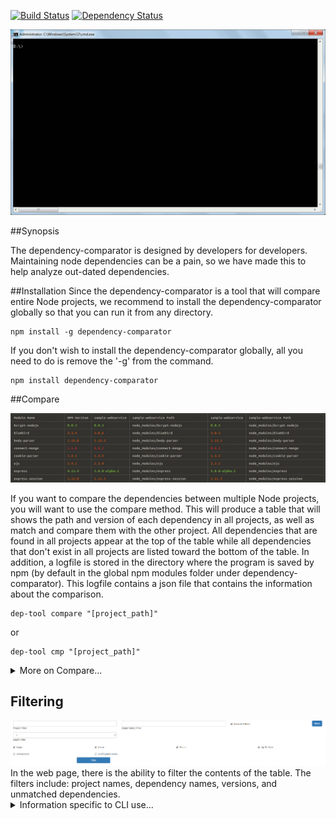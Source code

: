 [![Build Status](https://travis-ci.org/TeamWolfpack/Dependency-Comparator.svg)](https://travis-ci.org/TeamWolfpack/Dependency-Comparator)
[![Dependency Status](https://david-dm.org/TeamWolfpack/Dependency-Comparator.svg)](https://david-dm.org/TeamWolfpack/Dependency-Comparator)

<p>
<img src="https://raw.githubusercontent.com/TeamWolfpack/Dependency-Comparator/dev/screenshots/Juicy Demo.gif" atl="Failed to load juicy demo">
</p>

##Synopsis
<p>The dependency-comparator is designed by developers for developers. Maintaining node dependencies can be a pain, so we have made this to help analyze out-dated dependencies.</p>

##Installation
Since the dependency-comparator is a tool that will compare entire Node projects, we recommend to install the dependency-comparator globally so that you can run it from any directory.

<pre><code>npm install -g dependency-comparator</code></pre>

If you don't wish to install the dependency-comparator globally, all you need to do is remove the '-g' from the command.

<pre><code>npm install dependency-comparator</code></pre>

##Compare

<img src="https://raw.githubusercontent.com/TeamWolfpack/Dependency-Comparator/dev/screenshots/Compare.JPG" atl="Failed to load screenshot of Compare Command">
<p>If you want to compare the dependencies between multiple Node projects, you will want to use the compare method. This will produce a table that will shows the path and version of each dependency in all projects, as well as match and compare them with the other project. All dependencies that are found in all projects appear at the top of the table while all dependencies that don't exist in all projects are listed toward the bottom of the table. In addition, a logfile is stored in the directory where the program is saved by npm (by default in the global npm modules folder under dependency-comparator).  This logfile contains a json file that contains the information about the comparison.</p>

<pre><code>dep-tool compare "[project_path]"</code></pre>

or

<pre><code>dep-tool cmp "[project_path]"</code></pre>

<details>
	<summary>More on Compare...</summary>
    
    <h3 id="devDependencies">Compare with devDependencies</h3>
    The command above will look through the package.json file to find the list of dependencies before going through the node_modules package to get the current versions of each dependency. However, you may want to have both the list of dependencies and devDependencies being compared. In order to compare both, all you need to do is add the option "-a" or "--all".
    
    <pre><code>dep-tool compare "[project_path]" -a</code></pre>
    
    or
    
    <pre><code>dep-tool compare "[project_path]" --all</code></pre>
    
    <h3 id="CompareDepth">Compare with Depth</h3>
    Since Node dependencies have dependencies of their own, if you want to include the dependencies of other dependencies (especially if the node_module contains private dependencies), you can specify how many layers deep the comparison will look.
    
    <pre><code>dep-tool compare "[project_path]" -d 2</code></pre>
    
    or
    
    <pre><code>dep-tool compare "[project_path]" --depth 2</code></pre>
    
    <h3 id="HideUnmatched">Compare without Unmatched Dependencies</h3>
    <img src="https://raw.githubusercontent.com/TeamWolfpack/Dependency-Comparator/dev/screenshots/Unhide%20Compare.JPG" alt="Failed to load screenshot Unhide Unmatched">
    <p>becomes</p>
    <img src="https://raw.githubusercontent.com/TeamWolfpack/Dependency-Comparator/dev/screenshots/Hide%20Compare.JPG" alt="Failed to load screenshot Hide Unmatched">
    <p>By default, the compare method will compare and match all dependencies. If you want to only see the matched dependencies, you can hide the unmatched dependencies with a simple flag.</p>
    
    <pre><code>dep-tool compare "[project_path]" -u</code></pre>
    
    or
    
    <pre><code>dep-tool compare "[project_path]" --hideUnmatched</code></pre>
</details>

<h2 id="Filtering">Filtering</h2>
<img src="https://raw.githubusercontent.com/TeamWolfpack/Dependency-Comparator/dev/screenshots/filter.PNG" alt="Failed to load screenshot Relative Support">
In the web page, there is the ability to filter the contents of the table. The filters include: project names, dependency names, versions, and unmatched dependencies. 

<details>
  <summary>Information specific to CLI use...</summary>

  <h3 id="CompareColorConfig">Compare Color Configuration</h3>
  Since the default color scheme for identifying how out-of-date a dependency is consists of red and green, a common colorblind color pair, we added a Color Blind color configuration to help solve that. These color schemes can be changed and this is explain more in the <a href="#ColorConfig">Color Configuration</a> section. <b>NOTE:</b> In order to use this option, xTerm needs to be supported in your OS.

  <pre><code>dep-tool compare "[project_path]" -c "ColorBlind"</code></pre>

  or

  <pre><code>dep-tool compare "[project_path]" --colorConfig "ColorBlind"</code></pre>

  <h3 id="ColorLegend">Compare with a Color Legend</h3>
  <img src="https://raw.githubusercontent.com/TeamWolfpack/Dependency-Comparator/dev/screenshots/Color%20Legend.JPG" alt="Failed to load screenshot of Color Legend Command">
  <p>When running the compare method, the dependencies in the table are colored depending on how out-of-date they are. If you want to see a color legend, you just need to add a flag to the command to have it displayed below your table.</p>

  <pre><code>dep-tool compare "[project_path]" -l</code></pre>

  or

  <pre><code>dep-tool compare "[project_path]" --colorLegend</code></pre>

  <h3 id="SummaryTable">Compare without a Summary Table</h3>
  <p>By default, a summary of the results will be displayed below the comparison table. If you want to hide the summary from being displayed, you can add the following flag to your command.</p>

  <pre><code>dep-tool compare "[project_path]" -s</code></pre>

  or

  <pre><code>dep-tool compare "[project_path]" --hideSummary</code></pre>

  <h3 id="Summary">Summary</h3>
  <img src="https://raw.githubusercontent.com/TeamWolfpack/Dependency-Comparator/dev/screenshots/Summary.JPG" alt="Failed to load screenshot of Summary Command">
  <p>By default, a summary of the results will be displayed below the comparison table. If you want to hide the summary from being displayed, you can add the following flag to your command. The <a href="#CompareDepth">depth</a>, <a href="#devDependencies">all</a>, and <a href="#HideUnmatched">hideUnmatched</a> flags can also be used with the summary command.</p>

  <pre><code>dep-tool summary "[project_path]"</code></pre>

  or

  <pre><code>dep-tool sum "[project_path]"</code></pre>

  <h3 id="SummaryWithTable">Summary With Table</h3>
  <p>In case you are using the summary command and realize you want to see a table, instead of having to retype a new command, you can just use the showTable flag.</p>

  <pre><code>dep-tool summary "[project_path]" -t</code></pre>

  or

  <pre><code>dep-tool summary "[project_path]" --showTable</code></pre>

  <h2 id="ColorConfig">Color Configuration</h2>
  In order to color code the version number of each dependency to show any differences, the program looks at the colorConfig.json file. The program uses the [cli-color](https://www.npmjs.com/package/cli-color) node module in order to color the text in the terminal. If the terminal being used supports [xTerm colors](https://gist.github.com/jasonm23/2868981), then the colorConfig.json file can be modified to the users preference. <b>NOTE:</b> When updating to a newer version of the tool, the colorConfig.json file may be reset to the default values.

</details>